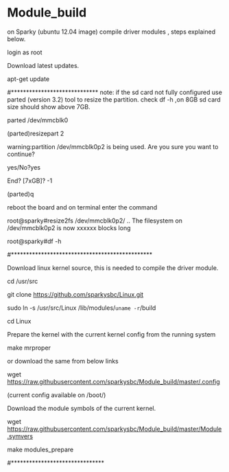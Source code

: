 # Module_build

on Sparky (ubuntu 12.04 image) compile driver modules , steps explained below.

login as root

Download latest updates.

apt-get update

#*****************************
note: if the sd card not fully configured use parted (version 3.2) tool to resize the partition.
check df -h ,on 8GB sd card size should show above 7GB.

parted /dev/mmcblk0

(parted)resizepart 2

warning:partition /dev/mmcblk0p2 is being used. Are you sure you want to continue?

yes/No?yes

End? [7xGB]? -1

(parted)q

reboot the board and on terminal enter the command

root@sparky#resize2fs /dev/mmcblk0p2/
..
The filesystem on /dev/mmcblk0p2 is now  xxxxxx blocks long

root@sparky#df -h

#***********************************************


Download linux kernel source, this is needed to compile the driver module.

cd /usr/src

git clone https://github.com/sparkysbc/Linux.git

sudo ln -s /usr/src/Linux /lib/modules/`uname -r`/build

cd Linux

Prepare the kernel with the current kernel config from the running system

make mrproper 

or download the same from below links

wget https://raw.githubusercontent.com/sparkysbc/Module_build/master/.config

(current config available on /boot/)

Download the module symbols of the current kernel.

wget https://raw.githubusercontent.com/sparkysbc/Module_build/master/Module.symvers

make modules_prepare

#*******************************                                                                          

